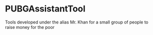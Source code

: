 # PUBGAssistantTool
Tools developed under the alias Mr. Khan for a small group of people to raise money for the poor
